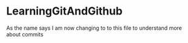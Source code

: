# LearningGitAndGithub
As the name says
I am now changing to to this file to understand more about commits
